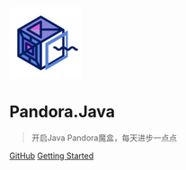 ![logo](_media/pandora.png)

# Pandora.Java</small>

> 开启Java Pandora魔盒，每天进步一点点



[GitHub](https://github.com/dengtongcai/interview/)
[Getting Started](#docsify)

